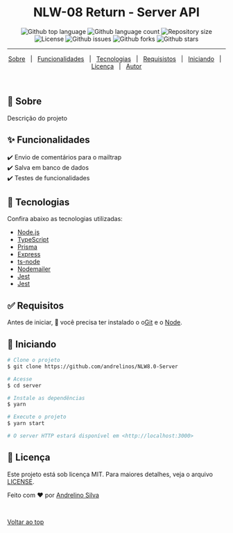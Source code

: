 &#xa0;

<h1 align="center">NLW-08 Return - Server API</h1>

<p align="center">
  <img alt="Github top language" src="https://img.shields.io/github/languages/top/andrelinos/NLW8.0-Server?color=56BEB8">

  <img alt="Github language count" src="https://img.shields.io/github/languages/count/andrelinos/NLW8.0-Server?color=56BEB8">

  <img alt="Repository size" src="https://img.shields.io/github/repo-size/andrelinos/NLW8.0-Server?color=56BEB8">

  <img alt="License" src="https://img.shields.io/github/license/andrelinos/NLW8.0-Server?color=56BEB8">

  <img alt="Github issues" src="https://img.shields.io/github/issues/andrelinos/NLW8.0-Server?color=56BEB8" />

  <img alt="Github forks" src="https://img.shields.io/github/forks/andrelinos/NLW8.0-Server?color=56BEB8" />

   <img alt="Github stars" src="https://img.shields.io/github/stars/andrelinos/NLW8.0-Server?color=56BEB8" />
</p>

<hr>

<p align="center">
  <a href="#dart-sobre">Sobre</a> &#xa0; | &#xa0;
  <a href="#sparkles-funcionalidades">Funcionalidades</a> &#xa0; | &#xa0;
  <a href="#rocket-tecnologias">Tecnologias</a> &#xa0; | &#xa0;
  <a href="#white_check_mark-requisitos">Requisistos</a> &#xa0; | &#xa0;
  <a href="#checkered_flag-iniciando">Iniciando</a> &#xa0; | &#xa0;
  <a href="#memo-licen%C3%A7a">Licença</a> &#xa0; | &#xa0;
  <a href="https://github.com/andrelinos" target="_blank">Autor</a>
</p>

<br>

## :dart: Sobre ##

Descrição do projeto

## :sparkles: Funcionalidades ##

:heavy_check_mark: Envio de comentários para o mailtrap\
:heavy_check_mark: Salva em banco de dados\
:heavy_check_mark: Testes de funcionalidades

## :rocket: Tecnologias ##

Confira abaixo as tecnologias utilizadas:

- [Node.js](https://nodejs.org/en/)
- [TypeScript](https://www.typescriptlang.org/)
- [Prisma](https://www.prisma.io/)
- [Express](http://expressjs.com/)
- [ts-node](https://typestrong.org/ts-node/)
- [Nodemailer](https://nodemailer.com/)
- [Jest](https://jestjs.io/)
- [Jest](https://jestjs.io/)

## :white_check_mark: Requisitos ##

Antes de iniciar, :checkered_flag: você precisa ter instalado o
o[Git](https://git-scm.com) e o [Node](https://nodejs.org/en/).

## :checkered_flag: Iniciando ##

```bash
# Clone o projeto
$ git clone https://github.com/andrelinos/NLW8.0-Server

# Acesse
$ cd server

# Instale as dependências 
$ yarn

# Execute o projeto
$ yarn start

# O server HTTP estará disponível em <http://localhost:3000>
```

## :memo: Licença ##

Este projeto está sob licença MIT. Para maiores detalhes, veja o arquivo [LICENSE](LICENSE.md).

Feito com :heart: por <a href="https://github.com/andrelinos" target="_blank">Andrelino Silva</a>

&#xa0;

<a href="#top">Voltar ao top</a>
